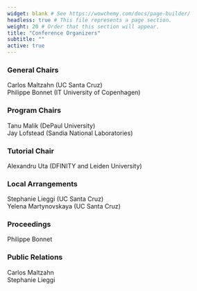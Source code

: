 ```yaml
---
widget: blank # See https://wowchemy.com/docs/page-builder/
headless: true # This file represents a page section.
weight: 20 # Order that this section will appear.
title: "Conference Organizers"
subtitle: ""
active: true
---
```

### General Chairs
Carlos Maltzahn (UC Santa Cruz)  
Philippe Bonnet (IT University of Copenhagen)  

### Program Chairs
Tanu Malik (DePaul University)  
Jay Lofstead (Sandia National Laboratories)  

### Tutorial Chair
Alexandru Uta (DFINITY and Leiden University)  

### Local Arrangements

Stephanie Lieggi (UC Santa Cruz)  
Yelena Martynovskaya (UC Santa Cruz)  

### Proceedings
Philippe Bonnet  

### Public Relations
Carlos Maltzahn  
Stephanie Lieggi  

